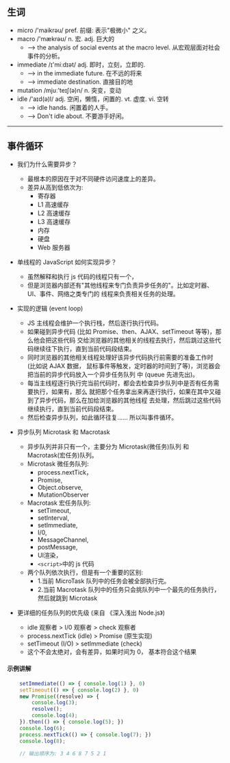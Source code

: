 ## 生词
- micro  /'maikrəu/ pref. 前缀: 表示"极微小" 之义。
- macro  /'mækrəʊ/  n. 宏.  adj. 巨大的
    + --> the analysis of social events at the macro level. 从宏观层面对社会事件的分析。
- immediate  /ɪ'miːdɪət/  adj. 即时，立刻，立即的.
    + --> in the immediate future. 在不远的将来
    + --> immediate destination. 直接目的地
- mutation  /mjuː'teɪʃ(ə)n/  n. 突变，变动
- idle  /'aɪd(ə)l/  adj. 空闲，懒惰，闲置的.  vt. 虚度.  vi. 空转
    + --> idle hands. 闲置着的人手。
    + --> Don't idle about. 不要游手好闲。


------


## 事件循环

- 我们为什么需要异步？
    + 最根本的原因在于对不同硬件访问速度上的差异。
    + 差异从高到低依次为:
        - 寄存器
        - L1 高速缓存
        - L2 高速缓存
        - L3 高速缓存
        - 内存
        - 硬盘
        - Web 服务器

- 单线程的 JavaScript 如何实现异步？
    + 虽然解释和执行 js 代码的线程只有一个，
    + 但是浏览器内部还有"其他线程来专门负责异步任务的"。比如定时器、UI、事件、网络之类专门的
      线程来负责相关任务的处理。

- 实现的逻辑 (event loop)
    + JS 主线程会维护一个执行栈，然后逐行执行代码。
    + 如果碰到异步代码 (比如 Promise、then、AJAX、setTimeout 等等)，那么他会把这些代码
      交给浏览器的其他相关的线程去执行，然后跳过这些代码继续往下执行，直到当前代码段结束。
    + 同时浏览器的其他相关线程处理好该异步代码执行前需要的准备工作时 (比如说 AJAX 数据，
      鼠标事件等触发，定时器的时间到了等)，浏览器会把当前的异步代码放入一个异步任务队列
      中 (queue 先进先出)。
    + 每当主线程逐行执行完当前代码时，都会去检查异步队列中是否有任务需要执行，如果有，那么
      就把那个任务拿出来再逐行执行，如果在其中又碰到了异步代码，那么在加给浏览器的其他线程
      去处理，然后跳过这些代码继续执行，直到当前代码段结束。
    + 然后检查异步队列，如此循环往复...... 所以叫事件循环。
    
- 异步队列 Microtask 和 Macrotask
    + 异步队列并非只有一个，主要分为 Microtask(微任务)队列 和  Macrotask(宏任务)队列。
    + Microtask 微任务队列: 
        - process.nextTick，
        - Promise,
        - Object.observe,
        - MutationObserver
    + Macrotask 宏任务队列: 
        - setTimeout, 
        - setInterval, 
        - setImmediate, 
        - I/0, 
        - MessageChannel, 
        - postMessage, 
        - UI渲染，
        - `<script>`中的 js 代码
    + 两个队列依次执行，但是有一个重要的区别:
        - 1.当前 MicroTask 队列中的任务会被全部执行完。
        - 2.当前 Macrotask 队列中的任务只会挑队列中一个最先的任务执行，然后就跳到 Microtask

- 更详细的任务队列的优先级 (来自 《深入浅出 Node.js》)
    + idle 观察者 > I/0 观察者 > check 观察者
    + process.nextTick (idle)  >  Promise (原生实现)
    + setTimeout (I/O)  >  setImmediate (check)
    + 这个不会太绝对，会有差异，如果时间为 0， 基本符合这个结果



#### 示例讲解
```js
    setImmediate(() => { console.log(1) }, 0)
    setTimeout(() => { console.log(2) }, 0)
    new Promise((resolve) => {
        console.log(3);
        resolve();
        console.log(4);
    }).then(() => { console.log(5); })
    console.log(6);
    process.nextTick(() => { console.log(7); })
    console.log(8);

    // 输出顺序为: 3 4 6 8 7 5 2 1
```
